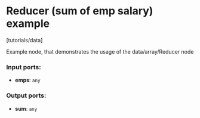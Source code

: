 # Reducer (sum of emp salary) example

[tutorials/data]

Example node, that demonstrates the usage of the data/array/Reducer node

### Input ports:

* __emps__: `any`

### Output ports:

* __sum__: `any`

